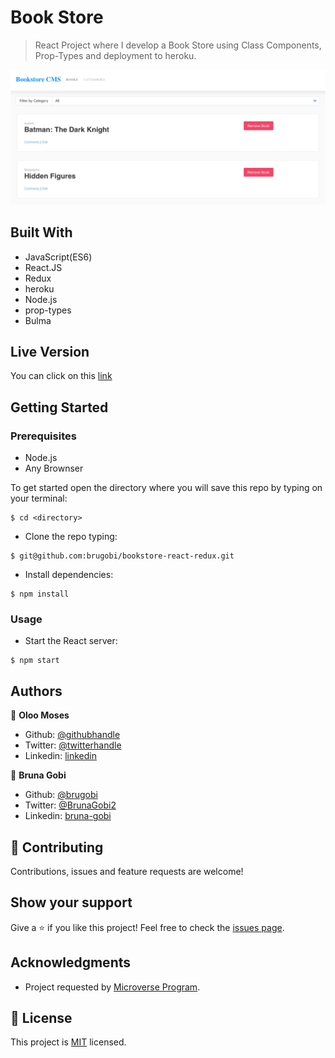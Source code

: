 # Book Store
 
> React Project where I develop a Book Store using Class Components, Prop-Types and deployment to heroku.

![home](./src/images/home.png)

## Built With

- JavaScript(ES6)
- React.JS
- Redux
- heroku
- Node.js
- prop-types
- Bulma

## Live Version

You can click on this [link](https://bmbookstore-cms.herokuapp.com/)

## Getting Started

### Prerequisites

- Node.js
- Any Brownser

To get started open the directory where you will save this repo by typing on your terminal:

```
$ cd <directory>
```

- Clone the repo typing:

```
$ git@github.com:brugobi/bookstore-react-redux.git
```
- Install dependencies:

```
$ npm install
```

### Usage

- Start the React server:

```
$ npm start
```

## Authors

👤 **Oloo Moses**

- Github: [@githubhandle](https://github.com/oloomoses)
- Twitter: [@twitterhandle](https://twitter.com/olooine)
- Linkedin: [linkedin](https://www.linkedin.com/in/oloomoses/)

👤 **Bruna Gobi**

- Github: [@brugobi](https://github.com/brugobi)
- Twitter: [@BrunaGobi2](https://twitter.com/BrunaGobi2)
- Linkedin: [bruna-gobi](https://www.linkedin.com/in/bruna-gobi/)

## 🤝 Contributing

Contributions, issues and feature requests are welcome!

## Show your support

Give a ⭐️ if you like this project!
Feel free to check the [issues page](issues/).

## Acknowledgments

- Project requested by [Microverse Program](https://www.microverse.org/).

## 📝 License

This project is [MIT](lic.url) licensed.
